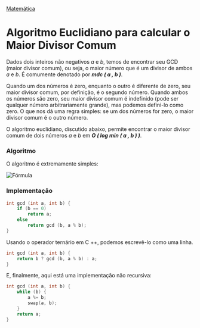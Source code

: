 [Matemática]

# Algoritmo Euclidiano para calcular o Maior Divisor Comum

Dados dois inteiros não negativos *a* e *b*, temos de encontrar seu GCD (maior divisor comum), ou seja, o maior número que é um divisor de ambos *a* e *b*. É comumente denotado por ***mdc ( a , b )***.

Quando um dos números é zero, enquanto o outro é diferente de zero, seu maior divisor comum, por definição, é o segundo número. Quando ambos os números são zero, seu maior divisor comum é indefinido (pode ser qualquer número arbitrariamente grande), mas podemos defini-lo como zero. O que nos dá uma regra simples: se um dos números for zero, o maior divisor comum é o outro número.

O algoritmo euclidiano, discutido abaixo, permite encontrar o maior divisor comum de dois números *a* e *b* em ***O ( log min ( a , b ) )***.

### Algoritmo

O algoritmo é extremamente simples:

![Fórmula](https://quicklatex.com/cache3/d6/ql_3d720d273ebc57ad75e3cb3577ba05d6_l3.png)


### Implementação

````cpp
int gcd (int a, int b) {
    if (b == 0)
        return a;
    else
        return gcd (b, a % b);
}
````

Usando o operador ternário em C ++, podemos escrevê-lo como uma linha.

````cpp
int gcd (int a, int b) {
    return b ? gcd (b, a % b) : a;
}
````

E, finalmente, aqui está uma implementação não recursiva:

````cpp
int gcd (int a, int b) {
    while (b) {
        a %= b;
        swap(a, b);
    }
    return a;
}
````


[Matemática]: https://github.com/alexistoigo/lab/blob/master/Matematica/main.md#matem%C3%A1tica
